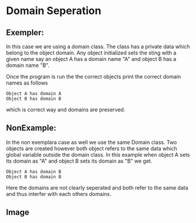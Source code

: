 # Domain Seperation
## Exempler:

In this case we are using a domain class. The class has a private data which
belong to the object domain. Any object initialized sets the sting with a
given name say an object A has a domain name "A" and object B has a domain
name "B". 


Once the program is run the the correct objects print the correct domain names
as follows

```
Object A has domain A
Object B has domain B
```
which is correct way and domains are preserved.

## NonExample:

In the non exemplara case as well we use the same Domain class. Two objects
are created however both object refers to the same data which global variable outside
the domain class. In this example when object A sets its domain as "A" and
object B sets its domain as "B" we get.

```
Object A has domain B
Object B has domain B
```

Here the domains are not clearly seperated and both refer to the same data and
thus interfer with each others domains.

## Image


